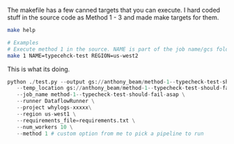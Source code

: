 The makefile has a few canned targets that you can execute. I hard coded stuff in the source code as Method 1 - 3 and made make targets for them.

```bash
make help

# Examples
# Execute method 1 in the source. NAME is part of the job name/gcs folder name. REGION defaults to us-west1.
make 1 NAME=typecehck-test REGION=us-west2
```

This is what its doing.

```python
python ./test.py --output gs://anthony_beam/method-1--typecheck-test-should-fail-asap \
   --temp_location gs://anthony_beam/method-1--typecheck-test-should-fail-asap/tmp \
   --job_name method-1--typecheck-test-should-fail-asap \
   --runner DataflowRunner \
   --project whylogs-xxxxx\
   --region us-west1 \
   --requirements_file=requirements.txt \
   --num_workers 10 \
   --method 1 # custom option from me to pick a pipeline to run
```
